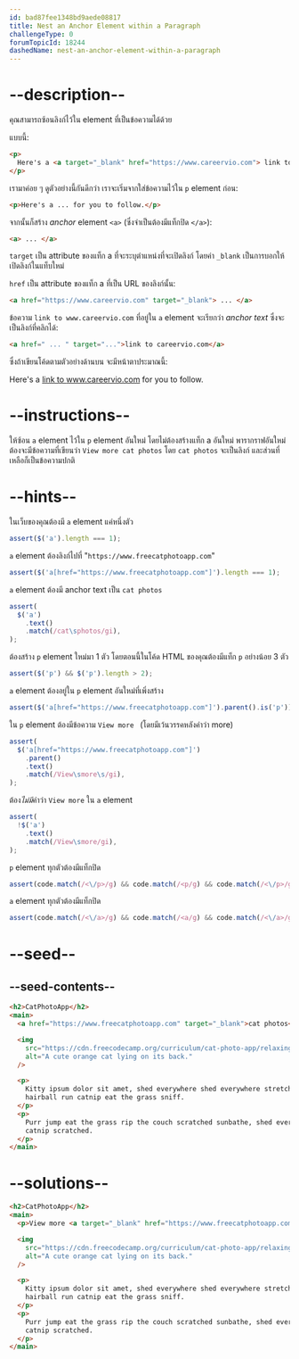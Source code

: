 ```yaml
---
id: bad87fee1348bd9aede08817
title: Nest an Anchor Element within a Paragraph
challengeType: 0
forumTopicId: 18244
dashedName: nest-an-anchor-element-within-a-paragraph
---
```


# --description--

คุณสามารถซ้อนลิงก์ไว้ใน element ที่เป็นข้อความได้ด้วย 

แบบนี้:

```html
<p>
  Here's a <a target="_blank" href="https://www.careervio.com"> link to www.careervio.com</a> for you to follow.
</p>
```

เรามาค่อย ๆ ดูตัวอย่างนี้กันดีกว่า
เราจะเริ่มจากใส่ข้อความไว้ใน `p` element ก่อน:

```html
<p>Here's a ... for you to follow.</p>
```

จากนั้นก็สร้าง _anchor_ element `<a>` (ซึ่งจำเป็นต้องมีแท็กปิด `</a>`):

```html
<a> ... </a>
```

`target` เป็น attribute ของแท็ก a ที่จะระบุตำแหน่งที่จะเปิดลิงก์
โดยค่า `_blank` เป็นการบอกให้เปิดลิงก์ในแท็บใหม่

`href` เป็น attribute ของแท็ก a ที่เป็น URL ของลิงก์นั้น:

```html
<a href="https://www.careervio.com" target="_blank"> ... </a>
```

ข้อความ `link to www.careervio.com` ที่อยู่ใน `a` element จะเรียกว่า <dfn>anchor text</dfn> ซึ่งจะเป็นลิงก์ที่คลิกได้:

```html
<a href=" ... " target="...">link to careervio.com</a>
```

ซึ่งถ้าเขียนโค้ดตามตัวอย่างด้านบน จะมีหน้าตาประมาณนี้:

Here's a <a href="https://www.careervio.com" target="_blank">link to www.careervio.com</a> for you to follow.

# --instructions--

ให้ซ้อน `a` element ไว้ใน `p` element อันใหม่
โดยไม่ต้องสร้างแท็ก a อันใหม่
พารากราฟอันใหม่ต้องจะมีข้อความที่เขียนว่า `View more cat photos` โดย `cat photos` จะเป็นลิงก์ และส่วนที่เหลือก็เป็นข้อความปกติ

# --hints--

ในเว็บของคุณต้องมี `a` element แค่หนึ่งตัว

```js
assert($('a').length === 1);
```

`a` element ต้องลิงก์ไปที่ "`https://www.freecatphotoapp.com`"

```js
assert($('a[href="https://www.freecatphotoapp.com"]').length === 1);
```

`a` element ต้องมี anchor text เป็น `cat photos`

```js
assert(
  $('a')
    .text()
    .match(/cat\sphotos/gi),
);
```

ต้องสร้าง `p` element ใหม่มา 1 ตัว โดยตอนนี้ในโค้ด HTML ของคุณต้องมีแท็ก `p` อย่างน้อย 3 ตัว

```js
assert($('p') && $('p').length > 2);
```

`a` element ต้องอยู่ใน `p` element อันใหม่ที่เพิ่งสร้าง

```js
assert($('a[href="https://www.freecatphotoapp.com"]').parent().is('p'));
```

ใน `p` element ต้องมีข้อความ `View more ` (โดยมีเว้นวรรคหลังคำว่า more)

```js
assert(
  $('a[href="https://www.freecatphotoapp.com"]')
    .parent()
    .text()
    .match(/View\smore\s/gi),
);
```

ต้อง<em>ไม่มี</em>คำว่า `View more` ใน `a` element 

```js
assert(
  !$('a')
    .text()
    .match(/View\smore/gi),
);
```

`p` element ทุกตัวต้องมีแท็กปิด

```js
assert(code.match(/<\/p>/g) && code.match(/<p/g) && code.match(/<\/p>/g).length === code.match(/<p/g).length);
```

`a` element ทุกตัวต้องมีแท็กปิด

```js
assert(code.match(/<\/a>/g) && code.match(/<a/g) && code.match(/<\/a>/g).length === code.match(/<a/g).length);
```

# --seed--

## --seed-contents--

```html
<h2>CatPhotoApp</h2>
<main>
  <a href="https://www.freecatphotoapp.com" target="_blank">cat photos</a>

  <img
    src="https://cdn.freecodecamp.org/curriculum/cat-photo-app/relaxing-cat.jpg"
    alt="A cute orange cat lying on its back."
  />

  <p>
    Kitty ipsum dolor sit amet, shed everywhere shed everywhere stretching attack your ankles chase the red dot,
    hairball run catnip eat the grass sniff.
  </p>
  <p>
    Purr jump eat the grass rip the couch scratched sunbathe, shed everywhere rip the couch sleep in the sink fluffy fur
    catnip scratched.
  </p>
</main>
```

# --solutions--

```html
<h2>CatPhotoApp</h2>
<main>
  <p>View more <a target="_blank" href="https://www.freecatphotoapp.com">cat photos</a></p>

  <img
    src="https://cdn.freecodecamp.org/curriculum/cat-photo-app/relaxing-cat.jpg"
    alt="A cute orange cat lying on its back."
  />

  <p>
    Kitty ipsum dolor sit amet, shed everywhere shed everywhere stretching attack your ankles chase the red dot,
    hairball run catnip eat the grass sniff.
  </p>
  <p>
    Purr jump eat the grass rip the couch scratched sunbathe, shed everywhere rip the couch sleep in the sink fluffy fur
    catnip scratched.
  </p>
</main>
```
